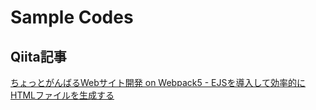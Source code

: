 # Sample Codes

## Qiita記事

[ちょっとがんばるWebサイト開発 on Webpack5 - EJSを導入して効率的にHTMLファイルを生成する](https://qiita.com/Sharkkii/items/9598c75707d2ffa600e1)
